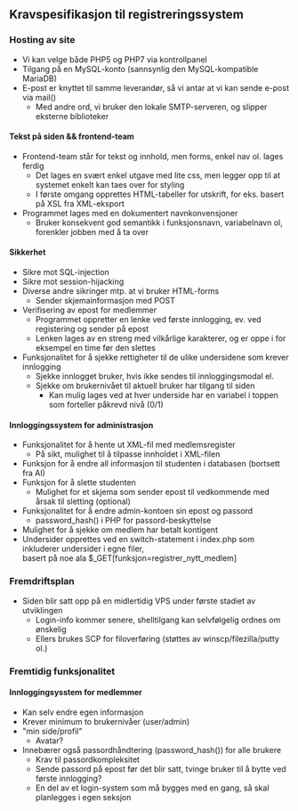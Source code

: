 ## Kravspesifikasjon til registreringssystem

### Hosting av site
* Vi kan velge både PHP5 og PHP7 via kontrollpanel
* Tilgang på en MySQL-konto (sannsynlig den MySQL-kompatible MariaDB)
* E-post er knyttet til samme leverandør, så vi antar at vi kan sende e-post via mail()
  * Med andre ord, vi bruker den lokale SMTP-serveren, og slipper eksterne biblioteker

#### Tekst på siden && frontend-team
* Frontend-team står for tekst og innhold, men forms, enkel nav ol. lages ferdig
  * Det lages en svært enkel utgave med lite css, men legger opp til at systemet enkelt kan taes over for styling
  * I første omgang opprettes HTML-tabeller for utskrift, for eks. basert på XSL fra XML-eksport
* Programmet lages med en dokumentert navnkonvensjoner
  * Bruker konsekvent god semantikk i funksjonsnavn, variabelnavn ol, forenkler jobben med å ta over

#### Sikkerhet
* Sikre mot SQL-injection
* Sikre mot session-hijacking
* Diverse andre sikringer mtp. at vi bruker HTML-forms
  * Sender skjemainformasjon med POST
* Verifisering av epost for medlemmer
  * Programmet oppretter en lenke ved første innlogging, ev. ved registering og sender på epost
  * Lenken lages av en streng med vilkårlige karakterer, og er oppe i for eksempel en time før den slettes
* Funksjonalitet for å sjekke rettigheter til de ulike undersidene som krever innlogging
  * Sjekke innlogget bruker, hvis ikke sendes til innloggingsmodal el.
  * Sjekke om brukernivået til aktuell bruker har tilgang til siden
    * Kan mulig lages ved at hver underside har en variabel i toppen som forteller påkrevd nivå (0/1)

#### Innloggingssystem for administrasjon
* Funksjonalitet for å hente ut XML-fil med medlemsregister
  * På sikt, mulighet til å tilpasse innholdet i XML-filen
* Funksjon for å endre all informasjon til studenten i databasen (bortsett fra AI)
* Funksjon for å slette studenten
  * Mulighet for et skjema som sender epost til vedkommende med årsak til sletting (optional)
* Funksjonalitet for å endre admin-kontoen sin epost og passord
  * password_hash() i PHP for passord-beskyttelse
* Mulighet for å sjekke om medlem har betalt kontigent
* Undersider opprettes ved en switch-statement i index.php som inkluderer undersider i egne filer,  
basert på noe ala $_GET[funksjon=registrer_nytt_medlem]

### Fremdriftsplan
* Siden blir satt opp på en midlertidig VPS under første stadiet av utviklingen
  * Login-info kommer senere, shelltilgang kan selvfølgelig ordnes om ønskelig
  * Ellers brukes SCP for filoverføring (støttes av winscp/filezilla/putty ol.)

### Fremtidig funksjonalitet

#### Innloggingsysstem for medlemmer
* Kan selv endre egen informasjon
* Krever minimum to brukernivåer (user/admin)
* "min side/profil"
  * Avatar?
* Innebærer også passordhåndtering (password_hash()) for alle brukere
  * Krav til passordkompleksitet
  * Sende passord på epost før det blir satt, tvinge bruker til å bytte ved første innlogging?
  * En del av et login-system som må bygges med en gang, så skal planlegges i egen seksjon
